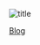 <!--
**sduo/sduo** is a ✨ _special_ ✨ repository because its `README.md` (this file) appears on your GitHub profile.

Here are some ideas to get you started:

- 🔭 I’m currently working on ...
- 🌱 I’m currently learning ...
- 👯 I’m looking to collaborate on ...
- 🤔 I’m looking for help with ...
- 💬 Ask me about ...
- 📫 How to reach me: ...
- 😄 Pronouns: ...
- ⚡ Fun fact: ...
-->

![title](https://img.shields.io/badge/%E8%81%8C%E4%BD%8D-%E7%A0%94%E5%8F%91%E6%9E%B6%E6%9E%84%20%C2%B7%2010%20%E5%B9%B4-ff69b4?style=for-the-badge&labelColor=fedcba)

[Blog](https://www.yuque.com/sduo/blog/)
